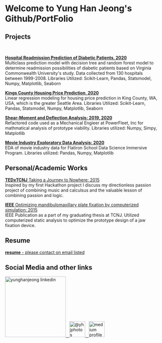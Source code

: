 # Welcome to Yung Han Jeong's Github/PortFolio

## Projects
<br>

[**Hospital Readmission Prediction of Diabetic Patients, 2020**](https://github.com/yunghanjeong/diabetic_readmission_prediction)<br>
Multiclass prediction model with decision tree and random forest model to determine readmission possibilities of diabetic patients based on Virginia Commonwealth University's study. Data collected from 130 hospitals between 1999-2008. 
Libraries Utilized: Scikit-Learn, Pandas, Statsmodel, Numpy, Matplotlib, Seaborn

[**Kings County Housing Price Prediction, 2020**](https://github.com/yunghanjeong/Kings_County_Housing_Price_Prediction)<br>
Linear regression modeling for housing price prediction in King County, WA, USA, which is the greater Seattle Area.
Libraries Utilized: Scikit-Learn, Pandas, Statsmodel, Numpy, Matplotlib, Seaborn

[**Shear-Moment and Deflection Analysis: 2019, 2020**](https://github.com/yunghanjeong/Shear_Moment_Deflection)<br>
Refactored code used as a Mechanical Engieer at PowerFleet, Inc for mathmatical analysis of prototype viability. 
Libraries utilized: Numpy, Simpy, Matplotlib 

[**Movie Industry Exploratory Data Analysis: 2020**](https://github.com/yunghanjeong/091420NYCDS_P1_G2_Project)<br>
EDA of movie industry data for Flatiron School Data Science Immersive Program.
Libraries utilized: Pandas, Numpy, Matplotlib

## Personal/Academic Works

[**TEDxTCNJ** Taking a Journey to Nowhere: 2015](https://www.youtube.com/watch?v=xqJhsUBmAPE&ab_channel=TEDxTalks)<br>
Inspired by my first Hackathon project I discuss my directionless passion project of combining music and calculsus and the valuable lesson of combining passion and logic. 

[**IEEE** Optimizing mandibulomaxillary plate fixation by computerized simulation: 2015](https://ieeexplore.ieee.org/document/7117096)<br>
IEEE Publication as a part of my graduating thesis at TCNJ. Utilized computerized static analysis to optimize the prototype design of a jaw fixation device.

## Resume
[**resume** - please contact on email listed](https://github.com/yunghanjeong/yunghanjeong/blob/main/yhjeong_ds_resume2020_gh.pdf)

## Social Media and other links
<a href="https://www.linkedin.com/in/yunghanjeong/"><img src="https://content.linkedin.com/content/dam/me/brand/en-us/brand-home/logos/01-dsk-e8-v2.png.original.png" alt="yunghanjeong linkedin" width="200"/>&nbsp;&nbsp;&nbsp;<a href="https://www.instagram.com/yhjphotos/?hl=en"><img src="https://instagram-brand.com/wp-content/uploads/2016/11/Instagram_AppIcon_Aug2017.png?w=300" alt="@yhjphotos" width = "52">&nbsp;&nbsp;&nbsp;<a href ="https://yungh-jeong.medium.com/"><img src="https://miro.medium.com/max/195/1*emiGsBgJu2KHWyjluhKXQw.png" alt="medium profile" width="52"/>


<!--
**yunghanjeong/yunghanjeong** is a ✨ _special_ ✨ repository because its `README.md` (this file) appears on your GitHub profile.

Here are some ideas to get you started:

- 🔭 I’m currently working on ...
- 🌱 I’m currently learning ...
- 👯 I’m looking to collaborate on ...
- 🤔 I’m looking for help with ...
- 💬 Ask me about ...
- 📫 How to reach me: ...
- 😄 Pronouns: ...
- ⚡ Fun fact: ...
-->
